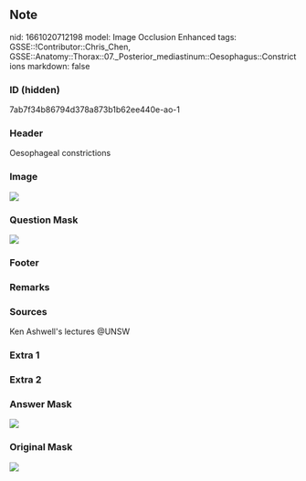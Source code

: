 ## Note
nid: 1661020712198
model: Image Occlusion Enhanced
tags: GSSE::!Contributor::Chris_Chen, GSSE::Anatomy::Thorax::07._Posterior_mediastinum::Oesophagus::Constrictions
markdown: false

### ID (hidden)
7ab7f34b86794d378a873b1b62ee440e-ao-1

### Header
Oesophageal constrictions

### Image
<img src="tmp0aenu7wb.png">

### Question Mask
<img src="7ab7f34b86794d378a873b1b62ee440e-ao-1-Q.svg">

### Footer


### Remarks


### Sources
Ken Ashwell's lectures @UNSW

### Extra 1


### Extra 2


### Answer Mask
<img src="7ab7f34b86794d378a873b1b62ee440e-ao-1-A.svg">

### Original Mask
<img src="7ab7f34b86794d378a873b1b62ee440e-ao-O.svg">
